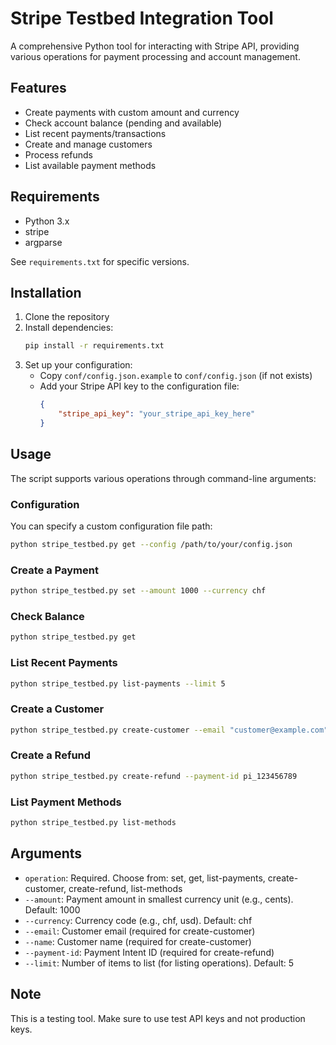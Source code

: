 # Stripe Testbed Integration Tool

A comprehensive Python tool for interacting with Stripe API, providing various operations for payment processing and account management.

## Features

- Create payments with custom amount and currency
- Check account balance (pending and available)
- List recent payments/transactions
- Create and manage customers
- Process refunds
- List available payment methods

## Requirements

- Python 3.x
- stripe
- argparse

See `requirements.txt` for specific versions.

## Installation

1. Clone the repository
2. Install dependencies:
   ```bash
   pip install -r requirements.txt
   ```
3. Set up your configuration:
   - Copy `conf/config.json.example` to `conf/config.json` (if not exists)
   - Add your Stripe API key to the configuration file:
     ```json
     {
         "stripe_api_key": "your_stripe_api_key_here"
     }
     ```

## Usage

The script supports various operations through command-line arguments:

### Configuration
You can specify a custom configuration file path:
```bash
python stripe_testbed.py get --config /path/to/your/config.json
```

### Create a Payment
```bash
python stripe_testbed.py set --amount 1000 --currency chf
```

### Check Balance
```bash
python stripe_testbed.py get
```

### List Recent Payments
```bash
python stripe_testbed.py list-payments --limit 5
```

### Create a Customer
```bash
python stripe_testbed.py create-customer --email "customer@example.com" --name "John Doe"
```

### Create a Refund
```bash
python stripe_testbed.py create-refund --payment-id pi_123456789
```

### List Payment Methods
```bash
python stripe_testbed.py list-methods
```

## Arguments

- `operation`: Required. Choose from: set, get, list-payments, create-customer, create-refund, list-methods
- `--amount`: Payment amount in smallest currency unit (e.g., cents). Default: 1000
- `--currency`: Currency code (e.g., chf, usd). Default: chf
- `--email`: Customer email (required for create-customer)
- `--name`: Customer name (required for create-customer)
- `--payment-id`: Payment Intent ID (required for create-refund)
- `--limit`: Number of items to list (for listing operations). Default: 5

## Note

This is a testing tool. Make sure to use test API keys and not production keys.
